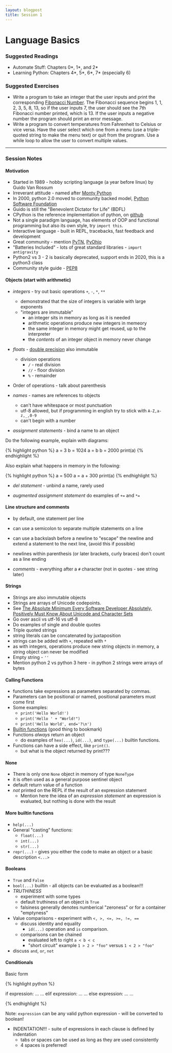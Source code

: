 ```yaml
---
layout: blogpost
title: Session 1
---
```


# Language Basics

### Suggested Readings

* Automate Stuff: Chapters 0\*, 1\*, and 2\*
* Learning Python: Chapters 4\*, 5\*, 6\*, 7\* (especially 6)

### Suggested Exercises

* Write a program to take an integer that the user inputs and print
  the corresponding
  [Fibonacci Number](https://en.wikipedia.org/wiki/Fibonacci_number).
  The Fibonacci sequence begins 1, 1, 2, 3, 5, 8, 13, so if the user
  inputs 7, the user should see the 7th Fibonacci number printed,
  which is 13. If the user inputs a negative number the program should
  print an error message.
* Write a program to convert temperatures from Fahrenheit to Celsius or
  vice versa. Have the user select which one from a menu
  (use a triple-quoted string to make the menu text) or quit from the
  program. Use a while loop to allow the user to convert multiple values.

---

### Session Notes

#### Motivation

* Started in 1989 - hobby scripting language (a year before linux)
  by Guido Van Rossum
* Irreverant attitude - named after [Monty Python](https://en.wikipedia.org/wiki/Monty_Python)
* In 2000, python 2.0 moved to community backed model, [Python Software Foundation](https://www.python.org/psf/)
* Guido is still the "Benevolent Dictator for Life" (BDFL)
* CPython is the reference implementation of python, on [github](https://github.com/python/cpython)
* Not a single paradigm language, has elements of OOP and functional programming
  but also its own style, try `import this`.
* Interactive language - built in REPL, tracebacks, fast feedback and development
* Great community - mention [PyTN](https://www.pytennessee.org/), [PyOhio](https://www.pyohio.org/2018/)
* "Batteries Included" - lots of great standard libraries - `import antigravity`
* Python2 vs 3 - 2 is basically deprecated, support ends in 2020, this is a python3 class
* Community style guide - [PEP8](https://www.python.org/dev/peps/pep-0008/)

#### Objects (start with arithmetic)

* *integers* - try out basic operations `+`, `-`, `*`, `**`
  * demonstrated that the size of integers is variable with large exponents
  * "integers are immutable"
    * an integer sits in memory as long as it is needed
    * arithmetic operations produce new integers in memeory
    * the same integer in memory might get reused, up to the interpreter
    * the _contents_ of an integer object in memory never change

* *floats* - [double precision](https://en.wikipedia.org/wiki/Double-precision_floating-point_format) also immutable
  * division operations
    * `/` - real division
    * `//` - floor division
    * `%` - remainder

* Order of operations - talk about parenthesis

* *names* - names are references to objects
  * can't have whitespace or most punctuation
  * utf-8 allowed, but if programming in english try to stick with `A-Z,a-z,_,0-9`
  * can't begin with a number

* *assignment statements* - bind a name to an object

Do the following example, explain with diagrams:

{% highlight python %} 
a = 3
b = 1024
a = b
b = 2000
print(a)
{% endhighlight %}

Also explain what happens in memory in the following:

{% highlight python %}
a = 500
a = a + 300
print(a)
{% endhighlight %}

* *del statement* - unbind a name, rarely used

* *augmented assignment statement* do examples of `+=` and `*=`

#### Line structure and comments

* by default, one statement per line
* can use a semicolon to separate multiple statements on a line
* can use a backslash before a newline to "escape" the newline
  and extend a statement to the next line, (avoid this if possible)
* newlines within parenthesis (or later brackets, curly braces) don't
  count as a line ending

* *comments* - everything after a `#` character (not in quotes - see string later)

#### Strings

* Strings are also immutable objects
* Strings are arrays of Unicode codepoints.
* See [The Absolute Minimum Every Software Developer Absolutely, Positively Must Know About Unicode and Character Sets](https://www.joelonsoftware.com/2003/10/08/the-absolute-minimum-every-software-developer-absolutely-positively-must-know-about-unicode-and-character-sets-no-excuses/)
* Go over ascii vs utf-16 vs utf-8
* Do examples of single and double quotes
* Triple quoted strings
* string literals can be concatenated by juxtaposition
* strings can be added with `+`, repeated with `*`
* as with integers, operations produce new string objects in memory,
  a string object can never be modified
* Empty string - `''`
* Mention python 2 vs python 3 here - in python 2 strings were arrays of bytes

#### Calling Functions

* functions take expressions as parameters separated by commas.
* Parameters can be positional or named, positional parameters must come first
* Some examples:
  * `print('Hello World!')`
  * `print('Hello ' + "World!")`
  * `print('Hello World', end='?\n')`
* [Builtin functions](https://docs.python.org/3/library/functions.html) (good thing to bookmark)
* Functions *always* return an object
  * do examples of `hex(...)`, `id(...)`, and `type(...)` builtin functions.
* Functions can have a side effect, like `print()`.
  * but what is the object returned by print???

#### None

* There is only one `None` object in memory of type `NoneType`
* it is often used as a general purpose sentinel object
* default return value of a function
* _not_ printed on the REPL if the result of an expression statement
  * Mention here the idea of an *expression statement*
    an expression is evaluated, but nothing is done with the result

#### More builtin functions

* `help(...)`
* General "casting" functions:
  * `float(...)`
  * `int(...)`
  * `str(...)`
* `repr(...)` - gives you either the code to make an object or a basic description `<...>`

#### Booleans

* `True` and `False`
* `bool(...)` builtin - all objects can be evaluated as a boolean!!!
* *TRUTHINESS*
  * experiment with some types
  * default truthiness of an object is `True`
  * falsiness generally denotes numberical "zeroness" or for a container "emptyness"
* Value comparisons - experiment with `<, >, <=, >=, !=, ==`
  * discuss identity and equality
    * `id(...)` operation and `is` comparison.
  * comparisons can be chained
    * evaluated left to right `a < b < c`
    * "short circuit" example `1 > 2 > "foo"` versus `1 < 2 > "foo"`
* discuss `and`, `or`, `not`

#### Conditionals

Basic form

{% highlight python %} 

if expression:
    ...
    ...
elif expression:
    ...
    ...
else expression:
    ...
    ...

{% endhighlight %}

Note: `expression` can be any valid python expression - will be converted to boolean!

* INDENTATION!!! - suite of expressions in each clause is defined by indentation
  * tabs or spaces can be used as long as they are used consistently
  * 4 spaces is preferred!
